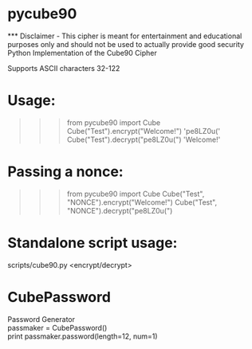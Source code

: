 # pycube90
*** Disclaimer - This cipher is meant for entertainment and educational purposes
 only and should not be used to actually provide good security
Python Implementation of the Cube90 Cipher

Supports ASCII characters 32-122

# Usage:
>>> from pycube90 import Cube
>>> Cube("Test").encrypt("Welcome!")
'pe8LZ0u('
>>> Cube("Test").decrypt("pe8LZ0u(")
'Welcome!'

# Passing a  nonce:
>>> from pycube90 import Cube
>>> Cube("Test", "NONCE").encrypt("Welcome!")
>>> Cube("Test", "NONCE").decrypt("pe8LZ0u(")

# Standalone script usage:
scripts/cube90.py <encrypt/decrypt>

# CubePassword
Password Generator  
passmaker = CubePassword()  
print passmaker.password(length=12, num=1)  
